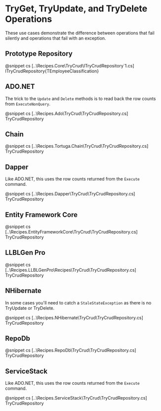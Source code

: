 ﻿# TryGet, TryUpdate, and TryDelete Operations

These use cases demonstrate the difference between operations that fail silently and operations that fail with an exception.

## Prototype Repository

@snippet cs [..\Recipes.Core\TryCrud\ITryCrudRepository`1.cs] ITryCrudRepository{TEmployeeClassification}

## ADO.NET

The trick to the `Update` and `Delete` methods is to read back the row counts from `ExecuteNonQuery`.

@snippet cs [..\Recipes.Ado\TryCrud\TryCrudRepository.cs] TryCrudRepository

## Chain

@snippet cs [..\Recipes.Tortuga.Chain\TryCrud\TryCrudRepository.cs] TryCrudRepository

## Dapper

Like ADO.NET, this uses the row counts returned from the `Execute` command.

@snippet cs [..\Recipes.Dapper\TryCrud\TryCrudRepository.cs] TryCrudRepository

## Entity Framework Core

@snippet cs [..\Recipes.EntityFrameworkCore\TryCrud\TryCrudRepository.cs] TryCrudRepository

## LLBLGen Pro

@snippet cs [..\Recipes.LLBLGenPro\Recipes\TryCrud\TryCrudRepository.cs] TryCrudRepository

## NHibernate

In some cases you'll need to catch a `StaleStateException` as there is no TryUpdate or TryDelete.

@snippet cs [..\Recipes.NHibernate\TryCrud\TryCrudRepository.cs] TryCrudRepository

## RepoDb

@snippet cs [..\Recipes.RepoDb\TryCrud\TryCrudRepository.cs] TryCrudRepository

## ServiceStack

Like ADO.NET, this uses the row counts returned from the `Execute` command.

@snippet cs [..\Recipes.ServiceStack\TryCrud\TryCrudRepository.cs] TryCrudRepository



